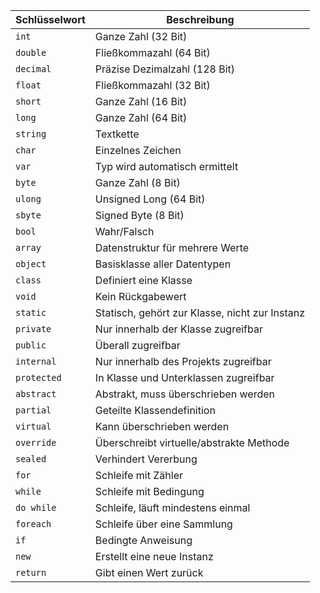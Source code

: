 | Schlüsselwort | Beschreibung |
| ------------- | ------------ |
| `int`         | Ganze Zahl (32 Bit) |
| `double`      | Fließkommazahl (64 Bit) |
| `decimal`     | Präzise Dezimalzahl (128 Bit) |
| `float`       | Fließkommazahl (32 Bit) |
| `short`       | Ganze Zahl (16 Bit) |
| `long`        | Ganze Zahl (64 Bit) |
| `string`      | Textkette |
| `char`        | Einzelnes Zeichen |
| `var`         | Typ wird automatisch ermittelt |
| `byte`        | Ganze Zahl (8 Bit) |
| `ulong`       | Unsigned Long (64 Bit) |
| `sbyte`       | Signed Byte (8 Bit) |
| `bool`        | Wahr/Falsch |
| `array`       | Datenstruktur für mehrere Werte |
| `object`      | Basisklasse aller Datentypen |
| `class`       | Definiert eine Klasse |
| `void`        | Kein Rückgabewert |
| `static`      | Statisch, gehört zur Klasse, nicht zur Instanz |
| `private`     | Nur innerhalb der Klasse zugreifbar |
| `public`      | Überall zugreifbar |
| `internal`    | Nur innerhalb des Projekts zugreifbar |
| `protected`   | In Klasse und Unterklassen zugreifbar |
| `abstract`    | Abstrakt, muss überschrieben werden |
| `partial`     | Geteilte Klassendefinition |
| `virtual`     | Kann überschrieben werden |
| `override`    | Überschreibt virtuelle/abstrakte Methode |
| `sealed`      | Verhindert Vererbung |
| `for`         | Schleife mit Zähler |
| `while`       | Schleife mit Bedingung |
| `do while`    | Schleife, läuft mindestens einmal |
| `foreach`     | Schleife über eine Sammlung |
| `if`          | Bedingte Anweisung |
| `new`         | Erstellt eine neue Instanz |
| `return`      | Gibt einen Wert zurück |
